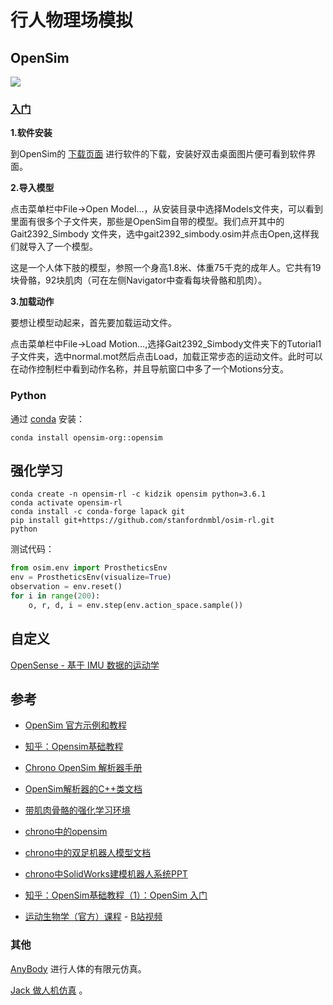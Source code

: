 # 行人物理场模拟

## OpenSim

![](../img/pedestrian/opensim_running.gif)

### [入门](https://zhuanlan.zhihu.com/p/373150100)

**1.软件安装**

到OpenSim的 [下载页面](https://simtk.org/frs/?group_id=91) 进行软件的下载，安装好双击桌面图片便可看到软件界面。

**2.导入模型**

点击菜单栏中File->Open Model…，从安装目录中选择Models文件夹，可以看到里面有很多个子文件夹，那些是OpenSim自带的模型。我们点开其中的Gait2392_Simbody 文件夹，选中gait2392_simbody.osim并点击Open,这样我们就导入了一个模型。

这是一个人体下肢的模型，参照一个身高1.8米、体重75千克的成年人。它共有19块骨骼，92块肌肉（可在左侧Navigator中查看每块骨骼和肌肉）。


**3.加载动作**

要想让模型动起来，首先要加载运动文件。

点击菜单栏中File->Load Motion…,选择Gait2392_Simbody文件夹下的Tutorial1子文件夹，选中normal.mot然后点击Load，加载正常步态的运动文件。此时可以在动作控制栏中看到动作名称，并且导航窗口中多了一个Motions分支。


### Python
通过 [conda](https://anaconda.org/opensim-org/opensim) 安装：
```shell
conda install opensim-org::opensim
```

## 强化学习

```shell
conda create -n opensim-rl -c kidzik opensim python=3.6.1
conda activate opensim-rl
conda install -c conda-forge lapack git
pip install git+https://github.com/stanfordnmbl/osim-rl.git
python
```

测试代码：
```python
from osim.env import ProstheticsEnv
env = ProstheticsEnv(visualize=True)
observation = env.reset()
for i in range(200):
    o, r, d, i = env.step(env.action_space.sample())
```

## 自定义

[OpenSense - 基于 IMU 数据的运动学](https://opensimconfluence.atlassian.net/wiki/spaces/OpenSim/pages/53084203/OpenSense+-+Kinematics+with+IMU+Data)


## 参考

- [OpenSim 官方示例和教程](https://opensimconfluence.atlassian.net/wiki/spaces/OpenSim/pages/53088695/Examples+and+Tutorials)

- [知乎：Opensim基础教程](https://zhuanlan.zhihu.com/p/673721925)

- [Chrono OpenSim 解析器手册](https://sbel.wiscweb.wisc.edu/wp-content/uploads/sites/569/2018/06/TR-2017-08.pdf)

- [OpenSim解析器的C++类文档](https://api.projectchrono.org/classchrono_1_1parsers_1_1_ch_parser_open_sim.html)

- [带肌肉骨骼的强化学习环境](http://osim-rl.kidzinski.com/)

- [chrono中的opensim](https://gitlab.buaanlsde.cn/carla/chrono/-/tree/7.0.2/data/opensim)

- [chrono中的双足机器人模型文档](https://api.projectchrono.org/group__robot__models__robosimian.html)

- [chrono中SolidWorks建模机器人系统PPT](https://www.projectchrono.org/assets/slides_3_0_0/6_OtherModules/5_ChronoRoboticsSupport.pdf)

- [知乎：OpenSim基础教程（1）：OpenSim 入门](https://zhuanlan.zhihu.com/p/373150100)

- [运动生物学（官方）课程](https://biomech.stanford.edu/) - [B站视频](https://www.bilibili.com/video/BV1zx7QzMEPD/?vd_source=98260b8dbf6f69741edcee62e52758ab)

### 其他

[AnyBody](http://github.com/AnyBody) 进行人体的有限元仿真。

[Jack 做人机仿真](https://mp.weixin.qq.com/s?src=11&timestamp=1754635363&ver=6161&signature=sW7s-fAgOcIHGLsldFr0I*2DB1Oq3ve2Xk2h9L2Le9AzV518wSwIjxaIwn0OByJ--Vv-X6KUOlRpTzMm3cxg4W-ilBiwWJGJmQsiSe392DGCUxVZ03xNtlIeeQIF0e3k&new=1) 。

